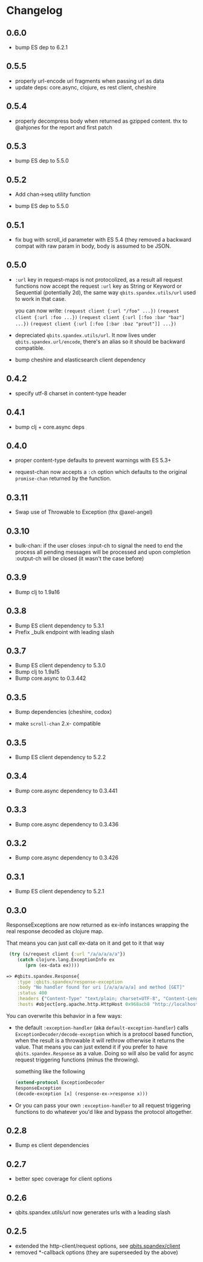 # Changelog

## 0.6.0

* bump ES dep to 6.2.1

## 0.5.5

* properly url-encode url fragments when passing url as data
* update deps: core.async, clojure, es rest client, cheshire

## 0.5.4

* properly decompress body when returned as gzipped content. thx to
  @ahjones for the report and first patch

## 0.5.3

* bump ES dep to 5.5.0

## 0.5.2

* Add chan->seq utility function

* bump ES dep to 5.5.0

## 0.5.1

* fix bug with scroll_id parameter with ES 5.4 (they removed a
  backward compat with raw param in body, body is assumed to be JSON.

## 0.5.0

* `:url` key in request-maps is not protocolized, as a result all
  request functions now accept the request `:url` key as String or
  Keyword or Sequential (potentially 2d), the same way
  `qbits.spandex.utils/url` used to work in that case.

  you can now write:
  `(request client {:url "/foo" ...})`
  `(request client {:url :foo ...})`
  `(request client {:url [:foo :bar "baz"] ...})`
  `(request client {:url [:foo [:bar :baz "prout"]] ...})`

* depreciated `qbits.spandex.utils/url`. It now lives under
  `qbits.spandex.url/encode`, there's an alias so it should be
  backward compatible.

* bump cheshire and elasticsearch client dependency

## 0.4.2

* specify utf-8 charset in content-type header

## 0.4.1

* bump clj + core.async deps

## 0.4.0

* proper content-type defaults to prevent warnings with ES 5.3+

* request-chan now accepts a `:ch` option which defaults to the
  original `promise-chan` returned by the function.

## 0.3.11

* Swap use of Throwable to Exception (thx @axel-angel)

## 0.3.10

* bulk-chan: if the user closes :input-ch to signal the need to end
  the process all pending messages will be processed and upon
  completion :output-ch will be closed (it wasn't the case before)

## 0.3.9

* Bump clj to 1.9a16

## 0.3.8

* Bump ES client dependency to 5.3.1
* Prefix _bulk endpoint with leading slash

## 0.3.7

* Bump ES client dependency to 5.3.0
* Bump clj to 1.9a15
* Bump core.async to 0.3.442

## 0.3.5

* Bump dependencies (cheshire, codox)

* make `scroll-chan` 2.x- compatible

## 0.3.5

* Bump ES client dependency to 5.2.2

## 0.3.4

* Bump core.async dependency to 0.3.441

## 0.3.3

* Bump core.async dependency to 0.3.436

## 0.3.2

* Bump core.async dependency to 0.3.426

## 0.3.1

* Bump ES client dependency to 5.2.1

## 0.3.0

ResponseExceptions are now returned as ex-info instances wrapping the
real response decoded as clojure map.

That means you can just call ex-data on it and get to it that way

```clojure
 (try (s/request client {:url "/a/a/a/a/a"})
    (catch clojure.lang.ExceptionInfo ex
       (prn (ex-data ex))))

=> #qbits.spandex.Response{
    :type :qbits.spandex/response-exception
    :body "No handler found for uri [/a/a/a/a/a] and method [GET]"
    :status 400
    :headers {"Content-Type" "text/plain; charset=UTF-8", "Content-Length" "54"}
    :hosts #object[org.apache.http.HttpHost 0x968acb8 "http://localhost:9200"]}

```

You can overwrite this behavior in a few ways:

* the default `:exception-handler` (aka `default-exception-handler`)
  calls `ExceptionDecoder/decode-exception` which is a protocol based
  function, when the result is a throwable it will rethrow otherwise
  it returns the value. That means you can just extend it if you
  prefer to have `qbits.spandex.Response` as a value. Doing so will
  also be valid for async request triggering functions (minus the
  throwing).

  something like the following
  ```clojure
  (extend-protocol ExceptionDecoder
  ResponseException
  (decode-exception [x] (response-ex->response x)))
  ```

* Or you can pass your own `:exception-handler` to all request triggering
  functions to do whatever you'd like and bypass the protocol altogether.


## 0.2.8

* Bump es client dependencies

## 0.2.7

* better spec coverage for client options

## 0.2.6

* qbits.spandex.utils/url now generates urls with a leading slash

## 0.2.5

* extended the http-client/request options, see [qbits.spandex/client](https://mpenet.github.io/spandex/qbits.spandex.html#var-client)
* removed *-callback options (they are superseeded by the above)
